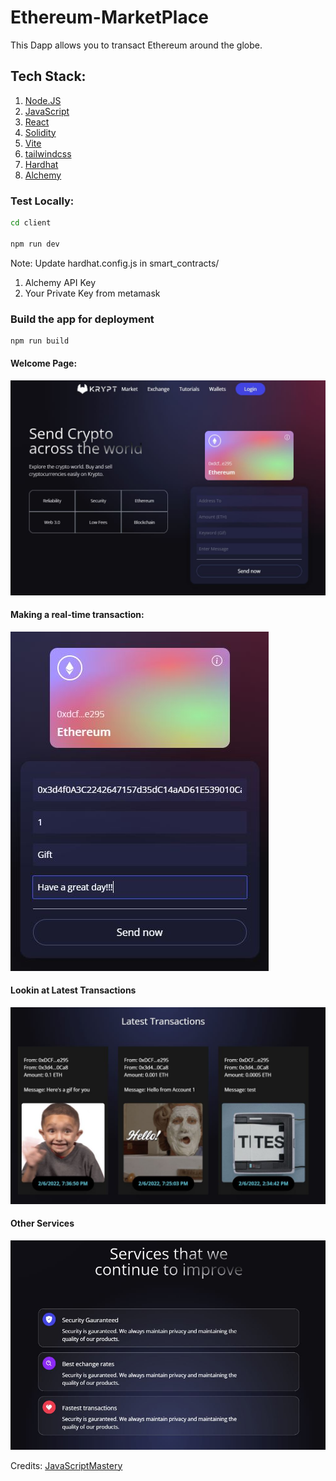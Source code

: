 # Ethereum-MarketPlace
This Dapp allows you to transact Ethereum around the globe. 

## Tech Stack: 

1. [Node.JS](https://nodejs.org/en/)
2. [JavaScript](https://developer.mozilla.org/en-US/docs/Web/JavaScript)
3. [React](https://reactjs.org/)
4. [Solidity](https://soliditylang.org/)
5. [Vite](https://vitejs.dev/)
6. [tailwindcss](https://tailwindcss.com/)
7. [Hardhat](https://hardhat.org/)
8. [Alchemy](https://www.alchemy.com/)


### Test Locally: 
```bash
cd client

npm run dev
```

Note: Update hardhat.config.js in smart_contracts/

1. Alchemy API Key
2. Your Private Key from metamask

### Build the app for deployment

```bash
npm run build
```

#### Welcome Page: 
![welcome](/web3.0/client/images/Welcome.jpg)

#### Making a real-time transaction: 
![transaction](/web3.0/client/images/Transaction.jpg)

#### Lookin at Latest Transactions
![latest_transactions](/web3.0/client/images/Transactions.jpg)

#### Other Services
![services](/web3.0/client/images/Services.jpg)



Credits: [JavaScriptMastery](https://www.youtube.com/watch?v=Wn_Kb3MR_cU&ab_channel=JavaScriptMastery)